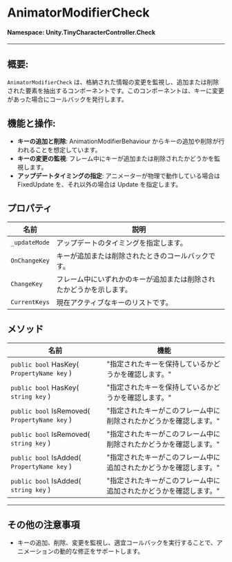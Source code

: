 ﻿# AnimatorModifierCheck

#### **Namespace**: Unity.TinyCharacterController.Check
---

## 概要:
`AnimatorModifierCheck` は、格納された情報の変更を監視し、追加または削除された要素を抽出するコンポーネントです。このコンポーネントは、キーに変更があった場合にコールバックを発行します。

## 機能と操作:
- **キーの追加と削除**: AnimationModifierBehaviour からキーの追加や削除が行われることを想定しています。
- **キーの変更の監視**: フレーム中にキーが追加または削除されたかどうかを監視します。
- **アップデートタイミングの指定**: アニメーターが物理で動作している場合は FixedUpdate を、それ以外の場合は Update を指定します。

## プロパティ
| 名前 | 説明 |
|------------------|------|
| `_updateMode` | アップデートのタイミングを指定します。 |
| `OnChangeKey` | キーが追加または削除されたときのコールバックです。 |
| `ChangeKey` | フレーム中にいずれかのキーが追加または削除されたかどうかを示します。 |
| `CurrentKeys` | 現在アクティブなキーのリストです。 |

## メソッド
| 名前 | 機能 |
|------------------|------|
|  ``public bool`` HasKey( ``PropertyName key`` )  | "指定されたキーを保持しているかどうかを確認します。" |
|  ``public bool`` HasKey( ``string key`` )  | "指定されたキーを保持しているかどうかを確認します。" |
|  ``public bool`` IsRemoved( ``PropertyName key`` )  | "指定されたキーがこのフレーム中に削除されたかどうかを確認します。" |
|  ``public bool`` IsRemoved( ``string key`` )  | "指定されたキーがこのフレーム中に削除されたかどうかを確認します。" |
|  ``public bool`` IsAdded( ``PropertyName key`` )  | "指定されたキーがこのフレーム中に追加されたかどうかを確認します。" |
|  ``public bool`` IsAdded( ``string key`` )  | "指定されたキーがこのフレーム中に追加されたかどうかを確認します。" |


---
## その他の注意事項
- キーの追加、削除、変更を監視し、適宜コールバックを実行することで、アニメーションの動的な修正をサポートします。
